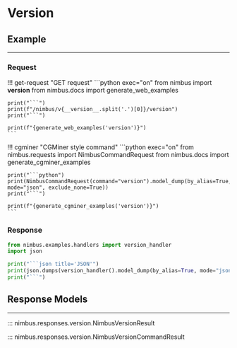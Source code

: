 # Version

## Example
---

### Request
!!! get-request "GET request"
    ```python exec="on"
    from nimbus import __version__
    from nimbus.docs import generate_web_examples

    print("```")
    print(f"/nimbus/v{__version__.split('.')[0]}/version")
    print("```")

    print(f"{generate_web_examples('version')}")
    ```


!!! cgminer "CGMiner style command"
    ```python exec="on"
    from nimbus.requests import NimbusCommandRequest
    from nimbus.docs import generate_cgminer_examples


    print("```python")
    print(NimbusCommandRequest(command="version").model_dump(by_alias=True, mode="json", exclude_none=True))
    print("```")

    print(f"{generate_cgminer_examples('version')}")
    ```

### Response
```python exec="on"
from nimbus.examples.handlers import version_handler
import json

print("```json title='JSON'")
print(json.dumps(version_handler().model_dump(by_alias=True, mode="json"), indent=4))
print("```")
```


## Response Models
---

::: nimbus.responses.version.NimbusVersionResult

::: nimbus.responses.version.NimbusVersionCommandResult
